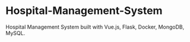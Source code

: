 # Hospital-Management-System
Hospital Management System built with Vue.js, Flask, Docker, MongoDB, MySQL.
